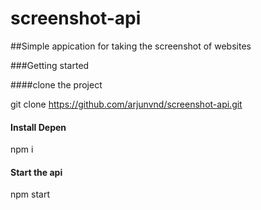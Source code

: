 # screenshot-api

##Simple appication for taking the screenshot of websites

###Getting started

####clone the project 

git clone https://github.com/arjunvnd/screenshot-api.git

#### Install Depen

npm i

#### Start the api

npm start
